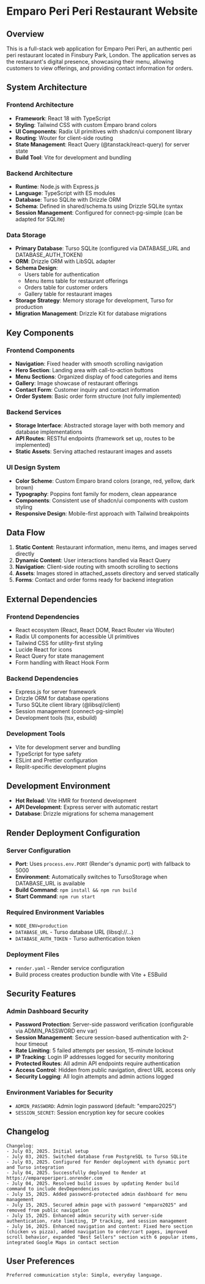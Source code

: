 # Emparo Peri Peri Restaurant Website

## Overview

This is a full-stack web application for Emparo Peri Peri, an authentic peri peri restaurant located in Finsbury Park, London. The application serves as the restaurant's digital presence, showcasing their menu, allowing customers to view offerings, and providing contact information for orders.

## System Architecture

### Frontend Architecture
- **Framework**: React 18 with TypeScript
- **Styling**: Tailwind CSS with custom Emparo brand colors
- **UI Components**: Radix UI primitives with shadcn/ui component library
- **Routing**: Wouter for client-side routing
- **State Management**: React Query (@tanstack/react-query) for server state
- **Build Tool**: Vite for development and bundling

### Backend Architecture
- **Runtime**: Node.js with Express.js
- **Language**: TypeScript with ES modules
- **Database**: Turso SQLite with Drizzle ORM
- **Schema**: Defined in shared/schema.ts using Drizzle SQLite syntax
- **Session Management**: Configured for connect-pg-simple (can be adapted for SQLite)

### Data Storage
- **Primary Database**: Turso SQLite (configured via DATABASE_URL and DATABASE_AUTH_TOKEN)
- **ORM**: Drizzle ORM with LibSQL adapter
- **Schema Design**: 
  - Users table for authentication
  - Menu items table for restaurant offerings
  - Orders table for customer orders
  - Gallery table for restaurant images
- **Storage Strategy**: Memory storage for development, Turso for production
- **Migration Management**: Drizzle Kit for database migrations

## Key Components

### Frontend Components
- **Navigation**: Fixed header with smooth scrolling navigation
- **Hero Section**: Landing area with call-to-action buttons
- **Menu Sections**: Organized display of food categories and items
- **Gallery**: Image showcase of restaurant offerings
- **Contact Form**: Customer inquiry and contact information
- **Order System**: Basic order form structure (not fully implemented)

### Backend Services
- **Storage Interface**: Abstracted storage layer with both memory and database implementations
- **API Routes**: RESTful endpoints (framework set up, routes to be implemented)
- **Static Assets**: Serving attached restaurant images and assets

### UI Design System
- **Color Scheme**: Custom Emparo brand colors (orange, red, yellow, dark brown)
- **Typography**: Poppins font family for modern, clean appearance
- **Components**: Consistent use of shadcn/ui components with custom styling
- **Responsive Design**: Mobile-first approach with Tailwind breakpoints

## Data Flow

1. **Static Content**: Restaurant information, menu items, and images served directly
2. **Dynamic Content**: User interactions handled via React Query
3. **Navigation**: Client-side routing with smooth scrolling to sections
4. **Assets**: Images stored in attached_assets directory and served statically
5. **Forms**: Contact and order forms ready for backend integration

## External Dependencies

### Frontend Dependencies
- React ecosystem (React, React DOM, React Router via Wouter)
- Radix UI components for accessible UI primitives
- Tailwind CSS for utility-first styling
- Lucide React for icons
- React Query for state management
- Form handling with React Hook Form

### Backend Dependencies
- Express.js for server framework
- Drizzle ORM for database operations
- Turso SQLite client library (@libsql/client)
- Session management (connect-pg-simple)
- Development tools (tsx, esbuild)

### Development Tools
- Vite for development server and bundling
- TypeScript for type safety
- ESLint and Prettier configuration
- Replit-specific development plugins

## Development Environment
- **Hot Reload**: Vite HMR for frontend development
- **API Development**: Express server with automatic restart
- **Database**: Drizzle migrations for schema management

## Render Deployment Configuration

### Server Configuration
- **Port**: Uses `process.env.PORT` (Render's dynamic port) with fallback to 5000
- **Environment**: Automatically switches to TursoStorage when DATABASE_URL is available
- **Build Command**: `npm install && npm run build`
- **Start Command**: `npm run start`

### Required Environment Variables
- `NODE_ENV=production`
- `DATABASE_URL` - Turso database URL (libsql://...)
- `DATABASE_AUTH_TOKEN` - Turso authentication token

### Deployment Files
- `render.yaml` - Render service configuration
- Build process creates production bundle with Vite + ESBuild

## Security Features

### Admin Dashboard Security
- **Password Protection**: Server-side password verification (configurable via ADMIN_PASSWORD env var)
- **Session Management**: Secure session-based authentication with 2-hour timeout
- **Rate Limiting**: 5 failed attempts per session, 15-minute lockout
- **IP Tracking**: Login IP addresses logged for security monitoring
- **Protected Routes**: All admin API endpoints require authentication
- **Access Control**: Hidden from public navigation, direct URL access only
- **Security Logging**: All login attempts and admin actions logged

### Environment Variables for Security
- `ADMIN_PASSWORD`: Admin login password (default: "emparo2025")
- `SESSION_SECRET`: Session encryption key for secure cookies

## Changelog

```
Changelog:
- July 03, 2025. Initial setup
- July 03, 2025. Switched database from PostgreSQL to Turso SQLite
- July 03, 2025. Configured for Render deployment with dynamic port and Turso integration
- July 04, 2025. Successfully deployed to Render at https://empareperiperi.onrender.com
- July 04, 2025. Resolved build issues by updating Render build command to include devDependencies
- July 15, 2025. Added password-protected admin dashboard for menu management
- July 15, 2025. Secured admin page with password "emparo2025" and removed from public navigation
- July 15, 2025. Enhanced admin security with server-side authentication, rate limiting, IP tracking, and session management
- July 16, 2025. Enhanced navigation and content: Fixed hero section (chicken vs pizza), added navigation to order/cart pages, improved scroll behavior, expanded "Best Sellers" section with 6 popular items, integrated Google Maps in contact section
```

## User Preferences

```
Preferred communication style: Simple, everyday language.
```